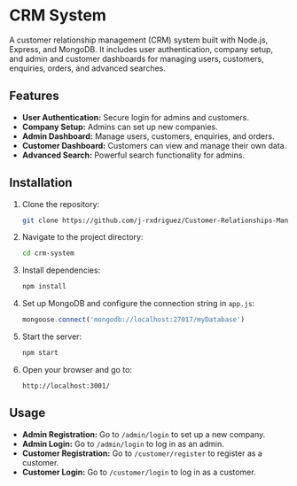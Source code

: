 # CRM System

A customer relationship management (CRM) system built with Node.js, Express, and MongoDB. It includes user authentication, company setup, and admin and customer dashboards for managing users, customers, enquiries, orders, and advanced searches.

## Features

- **User Authentication:** Secure login for admins and customers.
- **Company Setup:** Admins can set up new companies.
- **Admin Dashboard:** Manage users, customers, enquiries, and orders.
- **Customer Dashboard:** Customers can view and manage their own data.
- **Advanced Search:** Powerful search functionality for admins.

## Installation

1. Clone the repository:
    ```sh
    git clone https://github.com/j-rxdriguez/Customer-Relationships-Management-system.git
    ```

2. Navigate to the project directory:
    ```sh
    cd crm-system
    ```

3. Install dependencies:
    ```sh
    npm install
    ```

4. Set up MongoDB and configure the connection string in `app.js`:
    ```js
    mongoose.connect('mongodb://localhost:27017/myDatabase')
    ```

5. Start the server:
    ```sh
    npm start
    ```

6. Open your browser and go to:
    ```
    http://localhost:3001/
    ```

## Usage

- **Admin Registration:** Go to `/admin/login` to set up a new company.
- **Admin Login:** Go to `/admin/login` to log in as an admin.
- **Customer Registration:** Go to `/customer/register` to register as a customer.
- **Customer Login:** Go to `/customer/login` to log in as a customer.
